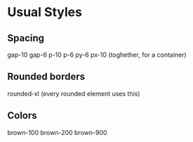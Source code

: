 # Usual Styles
## Spacing
gap-10
gap-6
p-10
p-6
py-6 px-10 (toghether, for a container)

## Rounded borders
rounded-xl (every rounded element uses this)

## Colors
brown-100
brown-200
brown-900